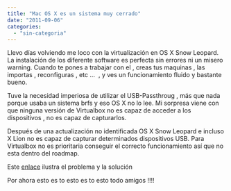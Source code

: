 ```yaml
---
title: "Mac OS X es un sistema muy cerrado"
date: "2011-09-06"
categories: 
  - "sin-categoria"
---
```


Llevo días volviendo me loco con la virtualización en OS X Snow Leopard. La instalación de los diferente software es perfecta sin errores ni un misero warning. Cuando te pones a trabajar con el , creas tus maquinas , las importas , reconfiguras , etc ...  , y ves un funcionamiento fluido y bastante bueno.

Tuve la necesidad imperiosa de utilizar el USB-Passthroug , más que nada porque usaba un sistema brfs y eso OS X no lo lee. Mi sorpresa viene con que ninguna versión de Virtualbox no es capaz de acceder a los dispositivos , no es capaz de capturarlos.

Después de una actualización no identificada OS X Snow Leopard e incluso X Lion no es capaz de capturar determinados dispositivos USB. Para Virtualbox no es prioritaria conseguir el correcto funcionamiento así que no esta dentro del roadmap.

Este [enlace](https://frank.heydlauf.de/jm2c/archive/80/virtualbox-on-os-x-host-howto-mount-an-external-usb-drive "Problema OS X Virtualbox") ilustra el problema y la solución

Por ahora esto es to esto es to esto todo amigos !!!!
